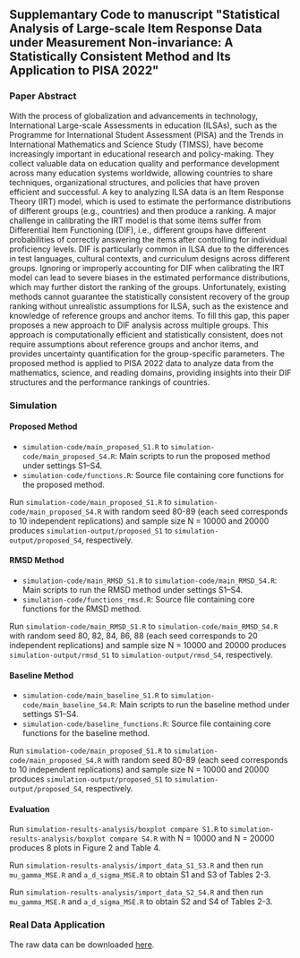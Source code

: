 ## Supplemantary Code to manuscript "Statistical Analysis of Large-scale Item Response Data under Measurement Non-invariance: A Statistically Consistent  Method and Its Application to PISA 2022"


### Paper Abstract 

With the process of globalization and advancements in technology, International Large-scale Assessments in education (ILSAs), such as the Programme for International Student Assessment (PISA) and the Trends in International Mathematics and Science Study (TIMSS), have become increasingly important in educational research and policy-making. They collect valuable data on education quality and performance development across many education systems worldwide, allowing countries to share techniques, organizational structures, and policies that have proven efficient and successful. 
A key to analyzing ILSA data is an Item Response Theory (IRT) model, which is used to estimate the performance distributions of different groups (e.g., countries) and then produce a ranking. 
A major challenge in calibrating the IRT model is that some items suffer from Differential Item Functioning (DIF), i.e., different groups have different probabilities of correctly answering the items after controlling for individual proficiency levels. DIF is particularly common in ILSA due to the differences in test languages, cultural contexts, and curriculum designs across different groups. Ignoring or improperly accounting for DIF when calibrating the IRT model can lead to severe biases in the estimated performance distributions, which may further distort the ranking of the groups. Unfortunately,  existing methods cannot guarantee the statistically consistent recovery of the group ranking without unrealistic assumptions for ILSA, such as the existence and knowledge of reference groups and anchor items. To fill this gap, this paper proposes a new approach to DIF analysis across multiple groups. This approach is computationally efficient and statistically consistent, does not require assumptions about reference groups and anchor items, 
and provides uncertainty quantification for the group-specific parameters. 
The proposed method is applied to PISA 2022 data to analyze data from the mathematics, science, and reading domains, providing insights into their DIF structures and the performance rankings of countries. 

### Simulation 

#### Proposed Method
- `simulation-code/main_proposed_S1.R` to `simulation-code/main_proposed_S4.R`: Main scripts to run the proposed method under settings S1–S4.
- `simulation-code/functions.R`: Source file containing core functions for the proposed method.

Run `simulation-code/main_proposed_S1.R` to `simulation-code/main_proposed_S4.R` with random seed 80-89 (each seed corresponds to 10 independent replications) and sample size N = 10000 and 20000 produces `simulation-output/proposed_S1` to `simulation-output/proposed_S4`, respectively.

#### RMSD Method
- `simulation-code/main_RMSD_S1.R` to `simulation-code/main_RMSD_S4.R`: Main scripts to run the RMSD method under settings S1–S4.
- `simulation-code/functions_rmsd.R`: Source file containing core functions for the RMSD method.

Run `simulation-code/main_RMSD_S1.R` to `simulation-code/main_RMSD_S4.R` with random seed 80, 82, 84, 86, 88 (each seed corresponds to 20 independent replications) and sample size N = 10000 and 20000 produces `simulation-output/rmsd_S1` to `simulation-output/rmsd_S4`, respectively.

#### Baseline Method
- `simulation-code/main_baseline_S1.R` to `simulation-code/main_baseline_S4.R`: Main scripts to run the baseline method under settings S1–S4.
- `simulation-code/baseline_functions.R`: Source file containing core functions for the baseline method.

Run `simulation-code/main_proposed_S1.R` to `simulation-code/main_proposed_S4.R` with random seed 80-89 (each seed corresponds to 10 independent replications) and sample size N = 10000 and 20000 produces `simulation-output/proposed_S1` to `simulation-output/proposed_S4`, respectively.

#### Evaluation

Run `simulation-results-analysis/boxplot compare S1.R` to `simulation-results-analysis/boxplot compare S4.R` with N = 10000 and N = 20000 produces 8 plots in Figure 2 and Table 4.

Run `simulation-results-analysis/import_data_S1_S3.R` and then run `mu_gamma_MSE.R` and `a_d_sigma_MSE.R` to obtain S1 and S3 of Tables 2-3.

Run `simulation-results-analysis/import_data_S2_S4.R` and then run `mu_gamma_MSE.R` and `a_d_sigma_MSE.R` to obtain S2 and S4 of Tables 2-3.

### Real Data Application

The raw data can be downloaded [here](https://www.oecd.org/en/data/datasets/pisa-2022-database.html#data). 

